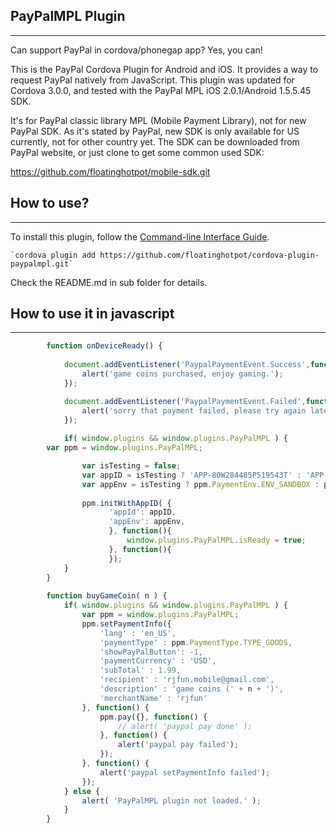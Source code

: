 ## PayPalMPL Plugin ##
---------------------------
Can support PayPal in cordova/phonegap app? Yes, you can!
 
This is the PayPal Cordova Plugin for Android and iOS. It provides a way to request PayPal natively from JavaScript. 
This plugin was updated for Cordova 3.0.0, and tested with the PayPal MPL iOS 2.0.1/Android 1.5.5.45 SDK.

It's for PayPal classic library MPL (Mobile Payment Library), not for new PayPal SDK. As it's stated by PayPal, new SDK is only available for US currently, not for other country yet. The SDK can be downloaded from PayPal website, or just clone to get some common used SDK: 

https://github.com/floatinghotpot/mobile-sdk.git

## How to use? ##
---------------------------
To install this plugin, follow the [Command-line Interface Guide](http://cordova.apache.org/docs/en/edge/guide_cli_index.md.html#The%20Command-line%20Interface).

    `cordova plugin add https://github.com/floatinghotpot/cordova-plugin-paypalmpl.git`

Check the README.md in sub folder for details.

## How to use it in javascript ##
---------------------------------

```javascript
        function onDeviceReady() {
        	
            document.addEventListener('PaypalPaymentEvent.Success',function(){
            	alert('game coins purchased, enjoy gaming.');
            });

            document.addEventListener('PaypalPaymentEvent.Failed',function(){
            	alert('sorry that payment failed, please try again later.');
            });
            
            if( window.plugins && window.plugins.PayPalMPL ) {
		var ppm = window.plugins.PayPalMPL;

            	var isTesting = false;
            	var appID = isTesting ? 'APP-80W284485P519543T' : 'APP-0HN45655HA567492N';
                var appEnv = isTesting ? ppm.PaymentEnv.ENV_SANDBOX : ppm.PaymentEnv.ENV_LIVE;
				
                ppm.initWithAppID( {
            	      'appId': appID,
            	      'appEnv': appEnv,
            	      }, function(){
            	    	  window.plugins.PayPalMPL.isReady = true;
            	      }, function(){
            	      });
        	}
        }
        
        function buyGameCoin( n ) {
            if( window.plugins && window.plugins.PayPalMPL ) {
            	var ppm = window.plugins.PayPalMPL;
            	ppm.setPaymentInfo({
        			'lang' : 'en_US',
        			'paymentType' : ppm.PaymentType.TYPE_GOODS,
        			'showPayPalButton': -1,
            		'paymentCurrency' : 'USD',
            		'subTotal' : 1.99,
            		'recipient' : 'rjfun.mobile@gmail.com',
            		'description' : 'game coins (' + n + ')',
            		'merchantName' : 'rjfun'
            	}, function() {
            		ppm.pay({}, function() {
            			// alert( 'paypal pay done' );
            		}, function() {
            			alert('paypal pay failed');
            		});
            	}, function() {
            		alert('paypal setPaymentInfo failed');
            	});
            } else {
            	alert( 'PayPalMPL plugin not loaded.' );
            }
        }
``` 
